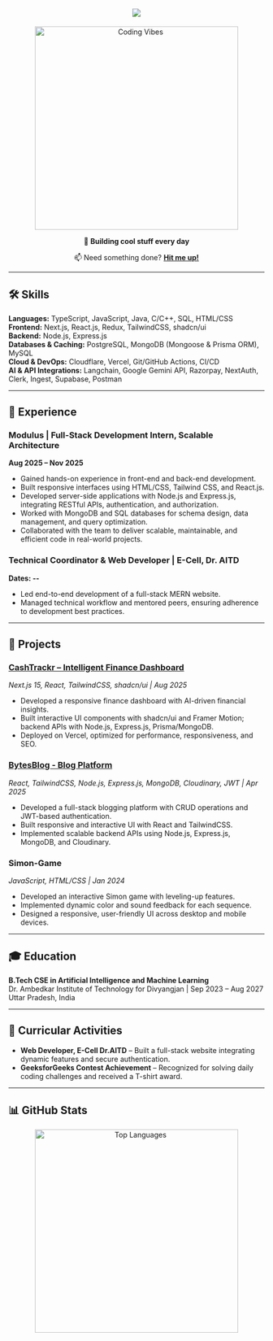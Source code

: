 <h1 align="center">
  <img src="https://readme-typing-svg.herokuapp.com/?font=Righteous&size=35&center=true&vCenter=true&width=600&height=70&duration=2000&lines=Welcome+to+my+Profile!+✨;I'm+Ajeet+Gupta!;A+Passionate+Developer;From+India+🇮🇳" />
</h1>

<div align="center">
  <img align="center" alt="Coding Vibes" width="400" src="https://user-images.githubusercontent.com/74038190/225813708-98b745f2-7d22-48cf-9150-083f1b00d6c9.gif">
</div>

<div align="center">
  <p>🤖 <strong>Building cool stuff every day</strong></p>
  <p>📫 Need something done? <strong><a href="mailto:gajeet031@gmail.com">Hit me up!</a></strong></p>
</div>

---

## 🛠 Skills

**Languages:** TypeScript, JavaScript, Java, C/C++, SQL, HTML/CSS  
**Frontend:** Next.js, React.js, Redux, TailwindCSS, shadcn/ui  
**Backend:** Node.js, Express.js  
**Databases & Caching:** PostgreSQL, MongoDB (Mongoose & Prisma ORM), MySQL  
**Cloud & DevOps:** Cloudflare, Vercel, Git/GitHub Actions, CI/CD  
**AI & API Integrations:** Langchain, Google Gemini API, Razorpay, NextAuth, Clerk, Ingest, Supabase, Postman  

---

## 💼 Experience

### Modulus | Full-Stack Development Intern, Scalable Architecture  
**Aug 2025 – Nov 2025**  

- Gained hands-on experience in front-end and back-end development.  
- Built responsive interfaces using HTML/CSS, Tailwind CSS, and React.js.  
- Developed server-side applications with Node.js and Express.js, integrating RESTful APIs, authentication, and authorization.  
- Worked with MongoDB and SQL databases for schema design, data management, and query optimization.  
- Collaborated with the team to deliver scalable, maintainable, and efficient code in real-world projects.  

### Technical Coordinator & Web Developer | E-Cell, Dr. AITD  
**Dates: --**  

- Led end-to-end development of a full-stack MERN website.  
- Managed technical workflow and mentored peers, ensuring adherence to development best practices.  

---

## 📂 Projects

### [CashTrackr – Intelligent Finance Dashboard](https://cash-trackr-3mhg-h0j75yy47-ajeets-projects-0160f38e.vercel.app)  
*Next.js 15, React, TailwindCSS, shadcn/ui | Aug 2025*  

- Developed a responsive finance dashboard with AI-driven financial insights.  
- Built interactive UI components with shadcn/ui and Framer Motion; backend APIs with Node.js, Express.js, Prisma/MongoDB.  
- Deployed on Vercel, optimized for performance, responsiveness, and SEO.  

### [BytesBlog - Blog Platform](https://bytesblog.onrender.com)  
*React, TailwindCSS, Node.js, Express.js, MongoDB, Cloudinary, JWT | Apr 2025*  

- Developed a full-stack blogging platform with CRUD operations and JWT-based authentication.  
- Built responsive and interactive UI with React and TailwindCSS.  
- Implemented scalable backend APIs using Node.js, Express.js, MongoDB, and Cloudinary.  

### Simon-Game  
*JavaScript, HTML/CSS | Jan 2024*  

- Developed an interactive Simon game with leveling-up features.  
- Implemented dynamic color and sound feedback for each sequence.  
- Designed a responsive, user-friendly UI across desktop and mobile devices.  

---

## 🎓 Education

**B.Tech CSE in Artificial Intelligence and Machine Learning**  
Dr. Ambedkar Institute of Technology for Divyangjan | Sep 2023 – Aug 2027  
Uttar Pradesh, India  

---

## 🎯 Curricular Activities

- **Web Developer, E-Cell Dr.AITD** – Built a full-stack website integrating dynamic features and secure authentication.  
- **GeeksforGeeks Contest Achievement** – Recognized for solving daily coding challenges and received a T-shirt award.  

---

## 📊 GitHub Stats

<div align="center">
  <img src="https://github-readme-stats.vercel.app/api/top-langs/?username=AJKakarot&layout=compact&hide=css,scss,html&theme=tokyonight" alt="Top Languages" width="400"/>
</div>

